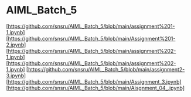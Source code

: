 # AIML_Batch_5
[https://github.com/snsru/AIML_Batch_5/blob/main/assignment%201-1.ipynb]
[https://github.com/snsru/AIML_Batch_5/blob/main/Assignment%201-2.ipynb]
[https://github.com/snsru/AIML_Batch_5/blob/main/assignment%202-1.ipynb]
[https://github.com/snsru/AIML_Batch_5/blob/main/assignment%202-1.ipynb]
[https://github.com/snsru/AIML_Batch_5/blob/main/assignment2-3.ipynb]
[https://github.com/snsru/AIML_Batch_5/blob/main/Assignment_3.ipynb]
[https://github.com/snsru/AIML_Batch_5/blob/main/Aisgnment_04_.ipynb]
